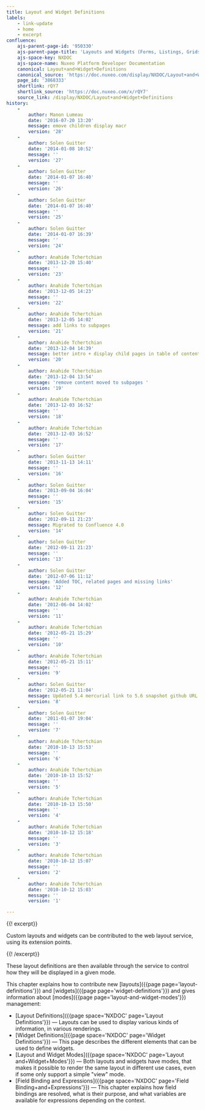 ```yaml
---
title: Layout and Widget Definitions
labels:
    - link-update
    - home
    - excerpt
confluence:
    ajs-parent-page-id: '950330'
    ajs-parent-page-title: 'Layouts and Widgets (Forms, Listings, Grids)'
    ajs-space-key: NXDOC
    ajs-space-name: Nuxeo Platform Developer Documentation
    canonical: Layout+and+Widget+Definitions
    canonical_source: 'https://doc.nuxeo.com/display/NXDOC/Layout+and+Widget+Definitions'
    page_id: '3868333'
    shortlink: rQY7
    shortlink_source: 'https://doc.nuxeo.com/x/rQY7'
    source_link: /display/NXDOC/Layout+and+Widget+Definitions
history:
    - 
        author: Manon Lumeau
        date: '2016-07-20 13:20'
        message: emove children display macr
        version: '28'
    - 
        author: Solen Guitter
        date: '2014-01-08 10:52'
        message: ''
        version: '27'
    - 
        author: Solen Guitter
        date: '2014-01-07 16:40'
        message: ''
        version: '26'
    - 
        author: Solen Guitter
        date: '2014-01-07 16:40'
        message: ''
        version: '25'
    - 
        author: Solen Guitter
        date: '2014-01-07 16:39'
        message: ''
        version: '24'
    - 
        author: Anahide Tchertchian
        date: '2013-12-20 15:40'
        message: ''
        version: '23'
    - 
        author: Anahide Tchertchian
        date: '2013-12-05 14:23'
        message: ''
        version: '22'
    - 
        author: Anahide Tchertchian
        date: '2013-12-05 14:02'
        message: add links to subpages
        version: '21'
    - 
        author: Anahide Tchertchian
        date: '2013-12-04 14:39'
        message: better intro + display child pages in table of contents
        version: '20'
    - 
        author: Anahide Tchertchian
        date: '2013-12-04 13:54'
        message: 'remove content moved to subpages '
        version: '19'
    - 
        author: Anahide Tchertchian
        date: '2013-12-03 16:52'
        message: ''
        version: '18'
    - 
        author: Anahide Tchertchian
        date: '2013-12-03 16:52'
        message: ''
        version: '17'
    - 
        author: Solen Guitter
        date: '2013-11-13 14:11'
        message: ''
        version: '16'
    - 
        author: Solen Guitter
        date: '2013-09-04 16:04'
        message: ''
        version: '15'
    - 
        author: Solen Guitter
        date: '2012-09-11 21:23'
        message: Migrated to Confluence 4.0
        version: '14'
    - 
        author: Solen Guitter
        date: '2012-09-11 21:23'
        message: ''
        version: '13'
    - 
        author: Solen Guitter
        date: '2012-07-06 11:12'
        message: 'Added TOC, related pages and missing links'
        version: '12'
    - 
        author: Anahide Tchertchian
        date: '2012-06-04 14:02'
        message: ''
        version: '11'
    - 
        author: Anahide Tchertchian
        date: '2012-05-21 15:29'
        message: ''
        version: '10'
    - 
        author: Anahide Tchertchian
        date: '2012-05-21 15:11'
        message: ''
        version: '9'
    - 
        author: Solen Guitter
        date: '2012-05-21 11:04'
        message: Updated 5.4 mercurial link to 5.6 snapshot github URL
        version: '8'
    - 
        author: Solen Guitter
        date: '2011-01-07 19:04'
        message: ''
        version: '7'
    - 
        author: Anahide Tchertchian
        date: '2010-10-13 15:53'
        message: ''
        version: '6'
    - 
        author: Anahide Tchertchian
        date: '2010-10-13 15:52'
        message: ''
        version: '5'
    - 
        author: Anahide Tchertchian
        date: '2010-10-13 15:50'
        message: ''
        version: '4'
    - 
        author: Anahide Tchertchian
        date: '2010-10-12 15:18'
        message: ''
        version: '3'
    - 
        author: Anahide Tchertchian
        date: '2010-10-12 15:07'
        message: ''
        version: '2'
    - 
        author: Anahide Tchertchian
        date: '2010-10-12 15:03'
        message: ''
        version: '1'

---
```

{{! excerpt}}

Custom layouts and widgets can be contributed to the web layout service, using its extension points.

{{! /excerpt}}

These layout definitions are then available through the service to control how they will be displayed in a given mode.

This chapter explains how to contribute new [layouts]({{page page='layout-definitions'}}) and [widgets]({{page page='widget-definitions'}}) and gives information about [modes]({{page page='layout-and-widget-modes'}}) management:

*   [Layout Definitions]({{page space='NXDOC' page='Layout Definitions'}})&nbsp;&mdash;&nbsp;<span class="smalltext">Layouts can be used to display various kinds of information, in various renderings.&nbsp;</span>
*   [Widget Definitions]({{page space='NXDOC' page='Widget Definitions'}})&nbsp;&mdash;&nbsp;<span class="smalltext">This page describes the different elements that can be used to define widgets.</span>
*   [Layout and Widget Modes]({{page space='NXDOC' page='Layout and+Widget+Modes'}})&nbsp;&mdash;&nbsp;<span class="smalltext">Both layouts and widgets have modes, that makes it possible to render the same layout in different use cases, even if some only support a simple "view" mode.</span>
*   [Field Binding and Expressions]({{page space='NXDOC' page='Field Binding+and+Expressions'}})&nbsp;&mdash;&nbsp;<span class="smalltext">This chapter explains how field bindings are resolved, what is their purpose, and what variables are available for expressions depending on the context.</span>